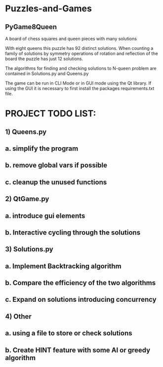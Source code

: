 # Puzzles-and-Games

## PyGame8Queen
A board of chess squares and queen pieces with many solutions

With eight queens this puzzle has 92 distinct solutions. When counting a family of solutions by symmetry operations of rotation and reflection of the board the puzzle has just 12 solutions.

The algorithms for finding and checking solutions to N-queen problem are contained in Solutions.py and Queens.py

The game can be run in CLI Mode or in GUI mode using the Qt library.  If using the GUI it is necessary to first install the packages requirements.txt file.



# PROJECT TODO LIST: 
## 1) Queens.py
##   a. simplify the program
##   b. remove global vars if possible
##   c. cleanup the unused functions
## 2) QtGame.py
##   a. introduce gui elements
##   b. Interactive cycling through the solutions
## 3) Solutions.py
##   a. Implement Backtracking algorithm
##   b. Compare the efficiency of the two algorithms
##   c. Expand on solutions introducing concurrency
## 4) Other
##   a.  using a file to store or check solutions
##   b.  Create HINT feature with some AI or greedy algorithm


